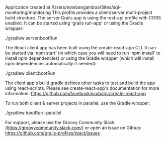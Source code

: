 Application created at /Users/estebangamboa/Sites/sql-monitoring/monitoring
This profile provides a client/server multi-project build structure. The server Grails app is using the rest-api profile with CORS enabled. It can be started using 'grails run-app' or using the Gradle wrapper:

  ./gradlew server:bootRun

The React client app has been built using the create-react-app CLI. It can be started via 'npm start' (in which case you will need to run 'npm install' to install npm dependencies) or using the Gradle wrapper (which will install npm dependencies automatically if needed):

  ./gradlew client:bootRun

The client app's build.gradle defines other tasks to test and build the app using react-scripts. Please see create-react-app's documentation for more information: https://github.com/facebookincubator/create-react-app

To run both client & server projects in parallel, use the Gradle wrapper:

 ./gradlew bootRun -parallel

For support, please use the Groovy Community Slack (https://groovycommunity.slack.com/) or open an issue on Github: https://github.com/grails-profiles/react/issues